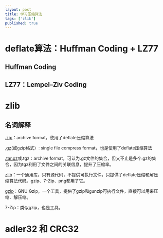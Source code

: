 ```yaml
---
layout: post
title: 学习压缩算法
tags: ['zlib']
published: true
---
```


<!--more-->

# deflate算法：Huffman Coding + LZ77

## Huffman Coding

## LZ77：Lempel–Ziv Coding

# zlib

## 名词解释

[.zip]( https://en.wikipedia.org/wiki/Zip_(file_format) )：archive format，使用了deflate压缩算法

[.gz](https://en.wikipedia.org/wiki/Gzip)(或gzip格式）: single file compress format，也是使用了deflate压缩算法

[.tar.gz]( https://en.wikipedia.org/wiki/Tar_(computing) )或.tgz：archive format，可认为.gz文件的集合，但又不止是多个.gz的集合，因为tgz利用了文件之间的关联信息，提升了压缩率。

[zlib](https://zlib.net/)：一个通用库，只有源代码，不提供可执行文件，只提供了deflate压缩和解压缩算法代码。gzip、7-Zip、png都用了它。

[gzip](https://www.gnu.org/software/gzip/manual/gzip.html)：GNU Gzip，一个工具，提供了gzip和gunzip可执行文件，直接可以用来压缩、解压缩。

7-Zip：类似gzip，也是工具。


# adler32 和 CRC32
